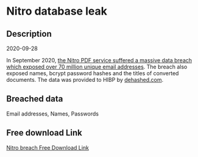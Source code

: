 # Nitro database leak

## Description

2020-09-28

In September 2020, <a href="https://www.bleepingcomputer.com/news/security/massive-nitro-data-breach-impacts-microsoft-google-apple-more/" target="_blank" rel="noopener">the Nitro PDF service suffered a massive data breach which exposed over 70 million unique email addresses</a>. The breach also exposed names, bcrypt password hashes and the titles of converted documents. The data was provided to HIBP by <a href="https://dehashed.com/" target="_blank" rel="noopener">dehashed.com</a>.

## Breached data

Email addresses, Names, Passwords

## Free download Link

[Nitro breach Free Download Link](https://link-to.net/1229997/610.090542211734/dynamic/?r=aHR0cHM6Ly93d3cubWVkaWFmaXJlLmNvbS92aWV3L0NuaUlHdEFwYUp6aFlyMy9nb25pdHJvLmNvbS9maWxl)
